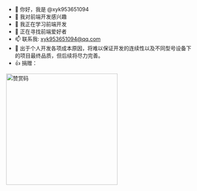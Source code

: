 - 👋 你好，我是 @xyk953651094
- 👀 我对前端开发感兴趣
- 🌱 我正在学习前端开发
- 💞️ 正在寻找前端爱好者
- 📫 联系我: xyk953651094@qq.com
- 🫶 出于个人开发各项成本原因，将难以保证开发的连续性以及不同型号设备下的项目最终品质，但后续将尽力完善。
- 👍 捐赠：

<img src="https://user-images.githubusercontent.com/28004442/201458145-1218f46b-c90d-4c36-8f04-1bbe68ad1631.JPG" width = "300" height = "300" alt="赞赏码" />

<!---
XYK953651094/XYK953651094 is a ✨ special ✨ repository because its `README.md` (this file) appears on your GitHub profile.
You can click the Preview link to take a look at your changes.
--->
